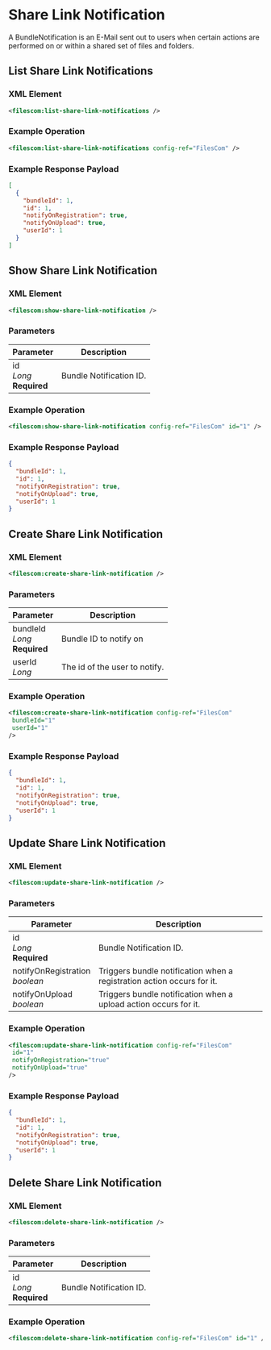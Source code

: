 # Share Link Notification

A BundleNotification is an E-Mail sent out to users when certain actions are performed on or within a shared set of files and folders.

## List Share Link Notifications

### XML Element

```xml
<filescom:list-share-link-notifications />
```


### Example Operation

```xml
<filescom:list-share-link-notifications config-ref="FilesCom" />
```


### Example Response Payload

```json
[
  {
    "bundleId": 1,
    "id": 1,
    "notifyOnRegistration": true,
    "notifyOnUpload": true,
    "userId": 1
  }
]
```

## Show Share Link Notification

### XML Element

```xml
<filescom:show-share-link-notification />
```

### Parameters

| Parameter | Description |
| --------- | ----------- |
| id<br/>*Long*<br/>**Required** | Bundle Notification ID. |


### Example Operation

```xml
<filescom:show-share-link-notification config-ref="FilesCom" id="1" />
```


### Example Response Payload

```json
{
  "bundleId": 1,
  "id": 1,
  "notifyOnRegistration": true,
  "notifyOnUpload": true,
  "userId": 1
}
```

## Create Share Link Notification

### XML Element

```xml
<filescom:create-share-link-notification />
```

### Parameters

| Parameter | Description |
| --------- | ----------- |
| bundleId<br/>*Long*<br/>**Required** | Bundle ID to notify on |
| userId<br/>*Long* | The id of the user to notify. |


### Example Operation

```xml
<filescom:create-share-link-notification config-ref="FilesCom"
 bundleId="1"
 userId="1"
/>
```


### Example Response Payload

```json
{
  "bundleId": 1,
  "id": 1,
  "notifyOnRegistration": true,
  "notifyOnUpload": true,
  "userId": 1
}
```

## Update Share Link Notification

### XML Element

```xml
<filescom:update-share-link-notification />
```

### Parameters

| Parameter | Description |
| --------- | ----------- |
| id<br/>*Long*<br/>**Required** | Bundle Notification ID. |
| notifyOnRegistration<br/>*boolean* | Triggers bundle notification when a registration action occurs for it. |
| notifyOnUpload<br/>*boolean* | Triggers bundle notification when a upload action occurs for it. |


### Example Operation

```xml
<filescom:update-share-link-notification config-ref="FilesCom"
 id="1"
 notifyOnRegistration="true"
 notifyOnUpload="true"
/>
```


### Example Response Payload

```json
{
  "bundleId": 1,
  "id": 1,
  "notifyOnRegistration": true,
  "notifyOnUpload": true,
  "userId": 1
}
```

## Delete Share Link Notification

### XML Element

```xml
<filescom:delete-share-link-notification />
```

### Parameters

| Parameter | Description |
| --------- | ----------- |
| id<br/>*Long*<br/>**Required** | Bundle Notification ID. |


### Example Operation

```xml
<filescom:delete-share-link-notification config-ref="FilesCom" id="1" />
```


